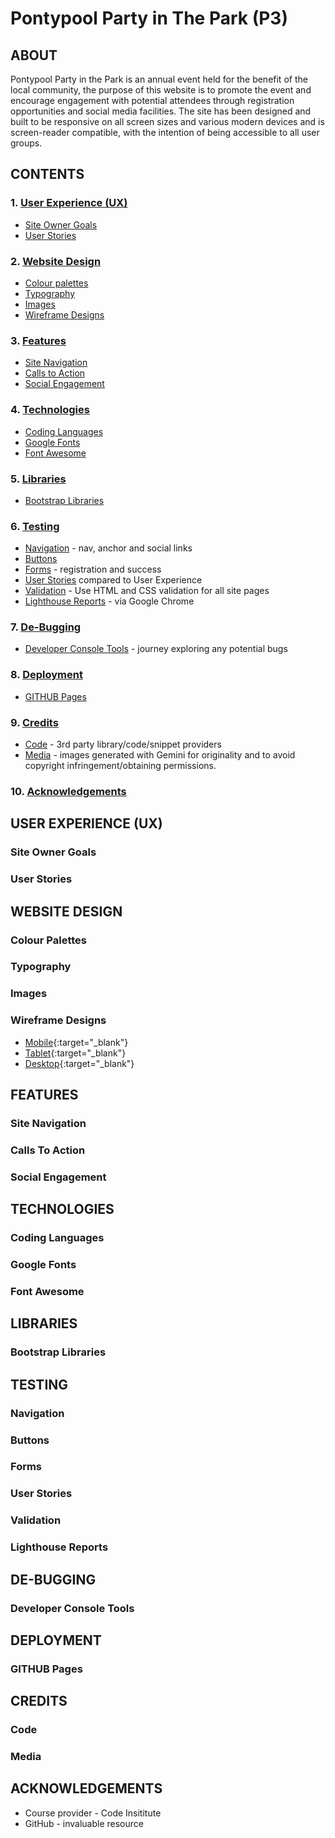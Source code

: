 # Pontypool Party in The Park (P3)

<!-- Header image for mockups/landing page display -->

## ABOUT

Pontypool Party in the Park is an annual event held for the benefit of the local community, the purpose of this website is to promote the event and encourage engagement with potential attendees through registration opportunities and social media facilities. The site has been designed and built to be responsive on all screen sizes and various modern devices and is screen-reader compatible, with the intention of being accessible to all user groups.

## CONTENTS

###  1. [User Experience (UX)](#user-experience-ux)
  * [Site Owner Goals](#site-owner-goals)
  * [User Stories](#user-stories)

### 2. [Website Design](#website-design)
  * [Colour palettes](#colour-palettes)
  * [Typography](#typography)
  * [Images](#images)
  * [Wireframe Designs](#wireframe-designs)

### 3. [Features](#features)
  * [Site Navigation](#site-navigation)
  * [Calls to Action](#calls-to-action)
  * [Social Engagement](#social-engagement)

### 4. [Technologies](#technologies)
  * [Coding Languages](#coding-languages)
  * [Google Fonts](#google-fonts)
  * [Font Awesome](#font-awesome)
  
### 5. [Libraries](#libraries)
  * [Bootstrap Libraries](#bootstrap-libraries)

### 6. [Testing](#testing)
  * [Navigation](#navigation) - nav, anchor and social links
  * [Buttons](#buttons)
  * [Forms](#forms) - registration and success
  * [User Stories](#user-stories-1) compared to User Experience
  * [Validation](#validation) - Use HTML and CSS validation for all site pages
  * [Lighthouse Reports](#lighthouse-reports) - via Google Chrome

### 7. [De-Bugging](#de-bugging)
  * [Developer Console Tools](#developer-console-tools) - journey exploring any potential bugs

### 8. [Deployment](#deployment)
  * [GITHUB Pages](#github-pages)

### 9. [Credits](#credits)
  * [Code](#code) - 3rd party library/code/snippet providers
  * [Media](#media) - images generated with Gemini for originality and to avoid copyright infringement/obtaining permissions.

### 10. [Acknowledgements](#acknowledgements)


## USER EXPERIENCE (UX)

### Site Owner Goals

### User Stories


## WEBSITE DESIGN

### Colour Palettes

### Typography

### Images

### Wireframe Designs
  * [Mobile](readme/wireframes/WFMobilev2.pdf){:target="_blank"}
  * [Tablet](readme/wireframes/WFTablet.pdf){:target="_blank"}
  * [Desktop](readme/wireframes/WFDesktop.pdf){:target="_blank"}

## FEATURES

### Site Navigation

### Calls To Action

### Social Engagement


## TECHNOLOGIES

### Coding Languages

### Google Fonts

### Font Awesome


## LIBRARIES

### Bootstrap Libraries


## TESTING

### Navigation

### Buttons

### Forms

### User Stories

### Validation

### Lighthouse Reports


## DE-BUGGING

### Developer Console Tools


## DEPLOYMENT

### GITHUB Pages


## CREDITS

### Code

### Media


## ACKNOWLEDGEMENTS

  * Course provider - Code Insititute
  * GitHub - invaluable resource